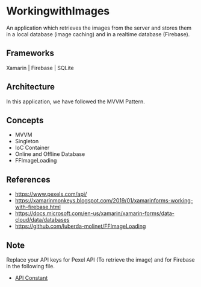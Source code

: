 # WorkingwithImages

An application which retrieves the images from the server and stores them in a local database (image caching) and in a realtime database (Firebase).

## Frameworks

Xamarin | Firebase | SQLite

## Architecture
In this application, we have followed the MVVM Pattern.

## Concepts

- MVVM
- Singleton
- IoC Container
- Online and Offline Database 
- FFImageLoading

## References

* https://www.pexels.com/api/
* https://xamarinmonkeys.blogspot.com/2019/01/xamarinforms-working-with-firebase.html
* https://docs.microsoft.com/en-us/xamarin/xamarin-forms/data-cloud/data/databases
* https://github.com/luberda-molinet/FFImageLoading

## Note

Replace your API keys for Pexel API (To retrieve the image) and for Firebase in the following file.

* [API Constant](https://github.com/dinesh4official/WorkingwithImages/blob/main/Regenesys/RegenesysCore/Constants/APIConstants.cs)
